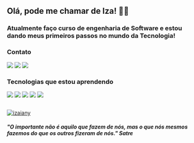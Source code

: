 ## Olá, pode me chamar de Iza! 🖖🏼 

### Atualmente faço curso de engenharia de Software e estou dando meus primeiros passos no mundo da Tecnologia!


### Contato
<div> 
 <a href="https://discord.com/channels/@me" target="_blank"><img src="https://img.shields.io/badge/Discord-7289DA?style=for-the-badge&logo=discord&logoColor=white" target="_blank"></a> 
  <a href = "mailto: martinsizaiany@gmail.com"><img src="https://img.shields.io/badge/-Gmail-%23333?style=for-the-badge&logo=gmail&logoColor=white" target="_blank"></a>
  <a href="https://www.linkedin.com/in/izaiany-martins-53b4a3291/" target="_blank"><img src="https://img.shields.io/badge/-LinkedIn-%230077B5?style=for-the-badge&logo=linkedin&logoColor=white" target="_blank"></a> 
</div>

### Tecnologias que estou aprendendo
<div style="display: inline_block">
  <img src="https://img.shields.io/badge/JavaScript-F7DF1E?style=for-the-badge&logo=javascript&logoColor=black">
  <img src="https://img.shields.io/badge/HTML5-E34F26?style=for-the-badge&logo=html5&logoColor=white">
  <img src="https://img.shields.io/badge/CSS3-1572B6?style=for-the-badge&logo=css3&logoColor=white">
  <img src="https://img.shields.io/badge/Python-14354C?style=for-the-badge&logo=python&logoColor=white">
  <img src="https://img.shields.io/badge/MySQL-005C84?style=for-the-badge&logo=mysql&logoColor=white">
</div>
  
  ##

[![izaiany](https://github-readme-stats.vercel.app/api/top-langs/?username=izaianymartins&hide=html&layout=compact&theme=radical)](https://github.com/anuraghazra/github-readme-stats)




##### "O importante não é aquilo que fazem de nós, mas o que nós mesmos fazemos do que os outros fizeram de nós." Satre
